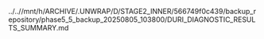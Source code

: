 ../..//mnt/h/ARCHIVE/.UNWRAP/D/STAGE2_INNER/566749f0c439/backup_repository/phase5_5_backup_20250805_103800/DURI_DIAGNOSTIC_RESULTS_SUMMARY.md